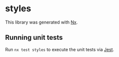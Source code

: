 # styles

This library was generated with [Nx](https://nx.dev).

## Running unit tests

Run `nx test styles` to execute the unit tests via [Jest](https://jestjs.io).
